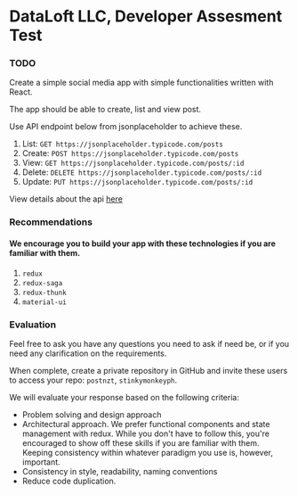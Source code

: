 # DataLoft LLC, Developer Assesment Test

### TODO

Create a simple social media app with simple functionalities written with React.

The app should be able to create, list and view post.

Use API endpoint below from jsonplaceholder to achieve these.

1. List: `GET https://jsonplaceholder.typicode.com/posts`
2. Create: `POST https://jsonplaceholder.typicode.com/posts`
3. View: `GET https://jsonplaceholder.typicode.com/posts/:id`
4. Delete: `DELETE https://jsonplaceholder.typicode.com/posts/:id`
5. Update: `PUT https://jsonplaceholder.typicode.com/posts/:id`

View details about the api [here](https://jsonplaceholder.typicode.com/guide/)

### Recommendations

#### We encourage you to build your app with these technologies if you are familiar with them.

1. `redux`
2. `redux-saga`
3. `redux-thunk`
4. `material-ui`


### Evaluation

Feel free to ask you have any questions you need to ask if need be, or if you need any clarification on the requirements.

When complete, create a private repository in GitHub and invite these users to access your repo: `postnzt`, `stinkymonkeyph`.

We will evaluate your response based on the following criteria:

- Problem solving and design approach
- Architectural approach. We prefer functional components and state management with redux. 
  While you don't have to follow this, you're encouraged to show off these skills if you are familiar with them. 
  Keeping consistency within whatever paradigm you use is, however, important.
- Consistency in style, readability, naming conventions
- Reduce code duplication.





